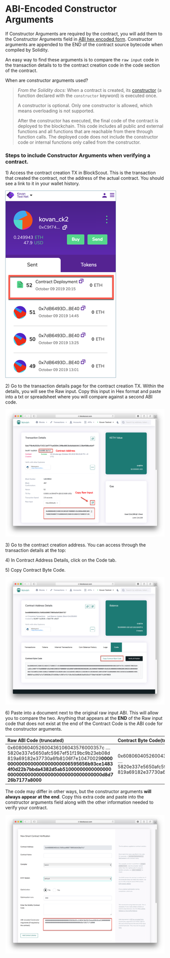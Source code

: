 # ABI-Encoded Constructor Arguments

If Constructor Arguments are required by the contract, you will add them to the Constructor Arguments field in [ABI hex encoded form](https://solidity.readthedocs.io/en/develop/abi-spec.html). Constructor arguments are appended to the END of the contract source bytecode when compiled by Solidity.

An easy way to find these arguments is to compare the `raw input` code in the transaction details to to the contract creation code in the code section of the contract.

When are constructor arguments used?

> _From the Solidity docs:_ When a contract is created, its [constructor](https://solidity.readthedocs.io/en/v0.5.3/contracts.html#constructor) \(a function declared with the `constructor` keyword\) is executed once.
>
> A constructor is optional. Only one constructor is allowed, which means overloading is not supported.
>
> After the constructor has executed, the final code of the contract is deployed to the blockchain. This code includes all public and external functions and all functions that are reachable from there through function calls. The deployed code does not include the constructor code or internal functions only called from the constructor.

### Steps to include Constructor Arguments when verifying a contract.

1\) Access the contract creation TX in BlockScout. This is the transaction that created the contract, not the address of the actual contract. You should see a link to it in your wallet history.

![Contract Deployment Transaction](../../.gitbook/assets/deploy_1.png)

2\) Go to the transaction details page for the contract creation TX. Within the details, you will see the Raw input. Copy this input in Hex format and paste into a txt or spreadsheet where you will compare against a second ABI code.

![](../../.gitbook/assets/trans_details.png)

3\) Go to the contract creation address. You can access through the transaction details at the top:

4\) In Contract Address Details, click on the Code tab.

5\) Copy Contract Byte Code.

![Copy Contract Byte Code](../../.gitbook/assets/contract_byte_code.png)

6\) Paste into a document next to the original raw input ABI. This will allow you to compare the two. Anything that appears at the **END** of the Raw input code that does not exist at the end of the Contract Code is the ABI code for the constructor arguments.

| Raw ABI Code \(truncated\) | Contract Byte Code\(truncated\) |
| :--- | :--- |
| 0x6080604052600436106043576000357c .... 5820e337e5650afc5967ef51f19bc9b23eb08d 819a69182e37730a6fb8106f7e10470029**0000 0000000000000000000006595656b93ce1483 4f0d22b7bbda4382d5ab51000000000000000 000000000000000000000000000000000d8d7 26b7177a8000** | 0x6080604052600436106043576000357c .... 5820e337e5650afc5967ef51f19bc9b23eb08d 819a69182e37730a6fb8106f7e10470029 |

The code may differ in other ways, but the constructor arguments **will always appear at the end**. Copy this extra code and paste into the constructor arguments field along with the other information needed to verify your contract.

![Enter Constructor Arguments if required when verifying a contract](../../.gitbook/assets/smart_contract_verification.png)

